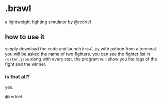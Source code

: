 # .brawl
a lightweight fighting simulator by @redriel

## how to use it
simply download the code and launch ```brawl.py``` with python from a terminal.
you will be asked the name of two fighters.
you can see the fighter list in ```roster.json``` along with every stat.
the program will show you the logs of the fight and the winner.

### is that all?
yes. 

@redriel